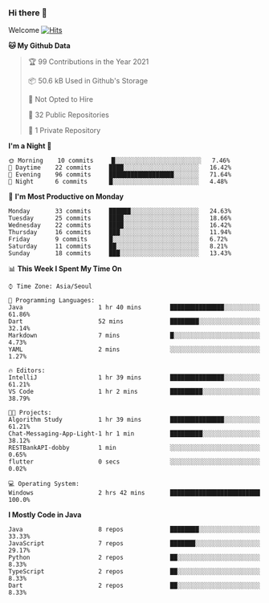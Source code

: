### Hi there 👋 

Welcome [![Hits](https://hits.seeyoufarm.com/api/count/incr/badge.svg?url=https%3A%2F%2Fgithub.com%2Fharry4455&count_bg=%2379C83D&title_bg=%23555555&icon=&icon_color=%23E7E7E7&title=hits&edge_flat=false)](https://hits.seeyoufarm.com)


<!--
**harry4455/harry4455** is a ✨ _special_ ✨ repository because its `README.md` (this file) appears on your GitHub profile.

Here are some ideas to get you started:

- 🔭 I’m currently working on ...
- 🌱 I’m currently learning ...
- 👯 I’m looking to collaborate on ...
- 🤔 I’m looking for help with ...
- 💬 Ask me about ...
- 📫 How to reach me: ...
- 😄 Pronouns: ...
- ⚡ Fun fact: ...
-->

<!--START_SECTION:waka-->
**🐱 My Github Data** 

> 🏆 99 Contributions in the Year 2021
 > 
> 📦 50.6 kB Used in Github's Storage 
 > 
> 🚫 Not Opted to Hire
 > 
> 📜 32 Public Repositories 
 > 
> 🔑 1 Private Repository 
 > 
**I'm a Night 🦉** 

```text
🌞 Morning    10 commits     █░░░░░░░░░░░░░░░░░░░░░░░░   7.46% 
🌆 Daytime    22 commits     ████░░░░░░░░░░░░░░░░░░░░░   16.42% 
🌃 Evening    96 commits     ██████████████████░░░░░░░   71.64% 
🌙 Night      6 commits      █░░░░░░░░░░░░░░░░░░░░░░░░   4.48%

```
📅 **I'm Most Productive on Monday** 

```text
Monday       33 commits     ██████░░░░░░░░░░░░░░░░░░░   24.63% 
Tuesday      25 commits     ████░░░░░░░░░░░░░░░░░░░░░   18.66% 
Wednesday    22 commits     ████░░░░░░░░░░░░░░░░░░░░░   16.42% 
Thursday     16 commits     ███░░░░░░░░░░░░░░░░░░░░░░   11.94% 
Friday       9 commits      █░░░░░░░░░░░░░░░░░░░░░░░░   6.72% 
Saturday     11 commits     ██░░░░░░░░░░░░░░░░░░░░░░░   8.21% 
Sunday       18 commits     ███░░░░░░░░░░░░░░░░░░░░░░   13.43%

```


📊 **This Week I Spent My Time On** 

```text
⌚︎ Time Zone: Asia/Seoul

💬 Programming Languages: 
Java                     1 hr 40 mins        ███████████████░░░░░░░░░░   61.86% 
Dart                     52 mins             ████████░░░░░░░░░░░░░░░░░   32.14% 
Markdown                 7 mins              █░░░░░░░░░░░░░░░░░░░░░░░░   4.73% 
YAML                     2 mins              ░░░░░░░░░░░░░░░░░░░░░░░░░   1.27%

🔥 Editors: 
IntelliJ                 1 hr 39 mins        ███████████████░░░░░░░░░░   61.21% 
VS Code                  1 hr 2 mins         █████████░░░░░░░░░░░░░░░░   38.79%

🐱‍💻 Projects: 
Algorithm Study          1 hr 39 mins        ███████████████░░░░░░░░░░   61.21% 
Chat-Messaging-App-Light-1 hr 1 min          █████████░░░░░░░░░░░░░░░░   38.12% 
RESTBankAPI-dobby        1 min               ░░░░░░░░░░░░░░░░░░░░░░░░░   0.65% 
flutter                  0 secs              ░░░░░░░░░░░░░░░░░░░░░░░░░   0.02%

💻 Operating System: 
Windows                  2 hrs 42 mins       █████████████████████████   100.0%

```

**I Mostly Code in Java** 

```text
Java                     8 repos             ████████░░░░░░░░░░░░░░░░░   33.33% 
JavaScript               7 repos             ███████░░░░░░░░░░░░░░░░░░   29.17% 
Python                   2 repos             ██░░░░░░░░░░░░░░░░░░░░░░░   8.33% 
TypeScript               2 repos             ██░░░░░░░░░░░░░░░░░░░░░░░   8.33% 
Dart                     2 repos             ██░░░░░░░░░░░░░░░░░░░░░░░   8.33%

```



<!--END_SECTION:waka-->
